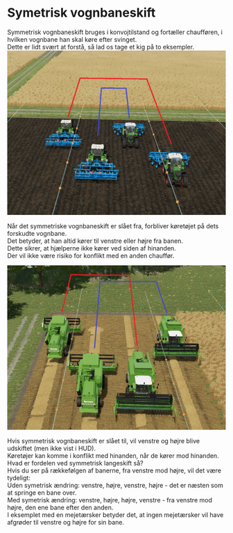 # Symetrisk vognbaneskift
  
Symmetrisk vognbaneskift bruges i konvojtilstand og fortæller chaufføren, i hvilken vognbane han skal køre efter svinget.  
Dette er lidt svært at forstå, så lad os tage et kig på to eksempler.
![Image](../assets/images/regularchange_0_0_1020_765.png)
  
Når det symmetriske vognbaneskift er slået fra, forbliver køretøjet på dets forskudte vognbane.  
Det betyder, at han altid kører til venstre eller højre fra banen.  
Dette sikrer, at hjælperne ikke kører ved siden af ​​hinanden.  
Der vil ikke være risiko for konflikt med en anden chauffør.  

![Image](../assets/images/symetricchange_0_0_1020_765.png)
  
Hvis symmetrisk vognbaneskift er slået til, vil venstre og højre blive udskiftet (men ikke vist i HUD).  
Køretøjer kan komme i konflikt med hinanden, når de kører mod hinanden.  
Hvad er fordelen ved symmetrisk langeskift så?  
Hvis du ser på rækkefølgen af ​​banerne, fra venstre mod højre, vil det være tydeligt:  
Uden symetrisk ændring: venstre, højre, venstre, højre - det er næsten som at springe en bane over.  
Med symetrisk ændring: venstre, højre, højre, venstre - fra venstre mod højre, den ene bane efter den anden.  
I eksemplet med en mejetærsker betyder det, at ingen mejetærsker vil have afgrøder til venstre og højre for sin bane.